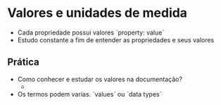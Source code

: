 # Valores e unidades de medida

* Cada propriedade possui valores ˋproperty: valueˋ
* Estudo constante a fim de entender as propriedades e seus valores

## Prática

* Como conhecer e estudar os valores na documentação?
  * <color> <length>
* Os termos podem varias. ˋvaluesˋ ou ˋdata typesˋ